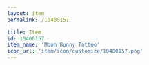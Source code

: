 ```yaml
---
layout: item
permalink: /10400157

title: Item
id: 10400157
item_name: 'Moon Bunny Tattoo'
icon_url: 'item/icon/customize/10400157.png'
---
```

